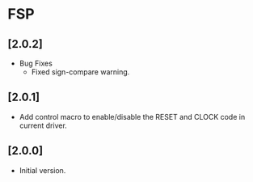 # FSP

## [2.0.2]

- Bug Fixes
  - Fixed sign-compare warning.

## [2.0.1]

- Add control macro to enable/disable the RESET and CLOCK code in current driver.

## [2.0.0]

- Initial version.
